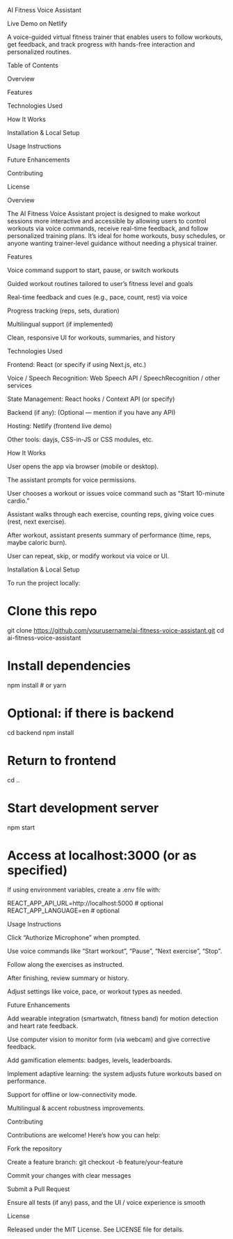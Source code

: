 AI Fitness Voice Assistant

Live Demo on Netlify

A voice-guided virtual fitness trainer that enables users to follow workouts, get feedback, and track progress with hands-free interaction and personalized routines.

Table of Contents

Overview

Features

Technologies Used

How It Works

Installation & Local Setup

Usage Instructions

Future Enhancements

Contributing

License

Overview

The AI Fitness Voice Assistant project is designed to make workout sessions more interactive and accessible by allowing users to control workouts via voice commands, receive real-time feedback, and follow personalized training plans. It’s ideal for home workouts, busy schedules, or anyone wanting trainer-level guidance without needing a physical trainer.

Features

Voice command support to start, pause, or switch workouts

Guided workout routines tailored to user’s fitness level and goals

Real-time feedback and cues (e.g., pace, count, rest) via voice

Progress tracking (reps, sets, duration)

Multilingual support (if implemented)

Clean, responsive UI for workouts, summaries, and history

Technologies Used

Frontend: React (or specify if using Next.js, etc.)

Voice / Speech Recognition: Web Speech API / SpeechRecognition / other services

State Management: React hooks / Context API (or specify)

Backend (if any): (Optional — mention if you have any API)

Hosting: Netlify (frontend live demo)

Other tools: dayjs, CSS-in-JS or CSS modules, etc.

How It Works

User opens the app via browser (mobile or desktop).

The assistant prompts for voice permissions.

User chooses a workout or issues voice command such as “Start 10-minute cardio.”

Assistant walks through each exercise, counting reps, giving voice cues (rest, next exercise).

After workout, assistant presents summary of performance (time, reps, maybe caloric burn).

User can repeat, skip, or modify workout via voice or UI.

Installation & Local Setup

To run the project locally:

# Clone this repo
git clone https://github.com/yourusername/ai-fitness-voice-assistant.git
cd ai-fitness-voice-assistant

# Install dependencies
npm install  # or yarn

# Optional: if there is backend
cd backend
npm install

# Return to frontend
cd ..

# Start development server
npm start

# Access at localhost:3000 (or as specified)


If using environment variables, create a .env file with:

REACT_APP_API_URL=http://localhost:5000  # optional
REACT_APP_LANGUAGE=en                   # optional

Usage Instructions

Click “Authorize Microphone” when prompted.

Use voice commands like “Start workout”, “Pause”, “Next exercise”, “Stop”.

Follow along the exercises as instructed.

After finishing, review summary or history.

Adjust settings like voice, pace, or workout types as needed.

Future Enhancements

Add wearable integration (smartwatch, fitness band) for motion detection and heart rate feedback.

Use computer vision to monitor form (via webcam) and give corrective feedback.

Add gamification elements: badges, levels, leaderboards.

Implement adaptive learning: the system adjusts future workouts based on performance.

Support for offline or low-connectivity mode.

Multilingual & accent robustness improvements.

Contributing

Contributions are welcome! Here’s how you can help:

Fork the repository

Create a feature branch: git checkout -b feature/your-feature

Commit your changes with clear messages

Submit a Pull Request

Ensure all tests (if any) pass, and the UI / voice experience is smooth

License

Released under the MIT License. See LICENSE file for details.

